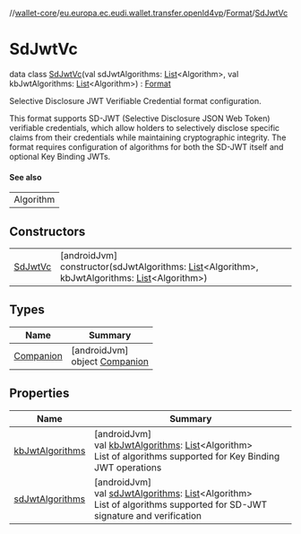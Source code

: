 //[wallet-core](../../../../index.md)/[eu.europa.ec.eudi.wallet.transfer.openId4vp](../../index.md)/[Format](../index.md)/[SdJwtVc](index.md)

# SdJwtVc

data class [SdJwtVc](index.md)(val sdJwtAlgorithms: [List](https://kotlinlang.org/api/latest/jvm/stdlib/kotlin-stdlib/kotlin.collections/-list/index.html)&lt;Algorithm&gt;, val kbJwtAlgorithms: [List](https://kotlinlang.org/api/latest/jvm/stdlib/kotlin-stdlib/kotlin.collections/-list/index.html)&lt;Algorithm&gt;) : [Format](../index.md)

Selective Disclosure JWT Verifiable Credential format configuration.

This format supports SD-JWT (Selective Disclosure JSON Web Token) verifiable credentials, which allow holders to selectively disclose specific claims from their credentials while maintaining cryptographic integrity. The format requires configuration of algorithms for both the SD-JWT itself and optional Key Binding JWTs.

#### See also

| |
|---|
| Algorithm |

## Constructors

| | |
|---|---|
| [SdJwtVc](-sd-jwt-vc.md) | [androidJvm]<br>constructor(sdJwtAlgorithms: [List](https://kotlinlang.org/api/latest/jvm/stdlib/kotlin-stdlib/kotlin.collections/-list/index.html)&lt;Algorithm&gt;, kbJwtAlgorithms: [List](https://kotlinlang.org/api/latest/jvm/stdlib/kotlin-stdlib/kotlin.collections/-list/index.html)&lt;Algorithm&gt;) |

## Types

| Name | Summary |
|---|---|
| [Companion](-companion/index.md) | [androidJvm]<br>object [Companion](-companion/index.md) |

## Properties

| Name | Summary |
|---|---|
| [kbJwtAlgorithms](kb-jwt-algorithms.md) | [androidJvm]<br>val [kbJwtAlgorithms](kb-jwt-algorithms.md): [List](https://kotlinlang.org/api/latest/jvm/stdlib/kotlin-stdlib/kotlin.collections/-list/index.html)&lt;Algorithm&gt;<br>List of algorithms supported for Key Binding JWT operations |
| [sdJwtAlgorithms](sd-jwt-algorithms.md) | [androidJvm]<br>val [sdJwtAlgorithms](sd-jwt-algorithms.md): [List](https://kotlinlang.org/api/latest/jvm/stdlib/kotlin-stdlib/kotlin.collections/-list/index.html)&lt;Algorithm&gt;<br>List of algorithms supported for SD-JWT signature and verification |
